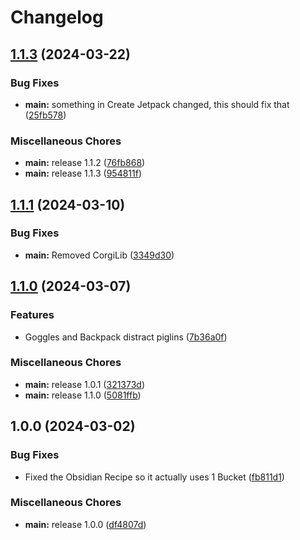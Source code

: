 # Changelog

## [1.1.3](https://github.com/LividJava/lividjavas-create-quilt/compare/v1.1.1...v1.1.3) (2024-03-22)


### Bug Fixes

* **main:** something in Create Jetpack changed, this should fix that ([25fb578](https://github.com/LividJava/lividjavas-create-quilt/commit/25fb57858e22842fde9cfdf67c3cae5148dd529c))


### Miscellaneous Chores

* **main:** release 1.1.2 ([76fb868](https://github.com/LividJava/lividjavas-create-quilt/commit/76fb868afeaa24f10c12b554163b472ad9208bde))
* **main:** release 1.1.3 ([954811f](https://github.com/LividJava/lividjavas-create-quilt/commit/954811f63422ccdd892d3a1a483bc88ae97918d1))

## [1.1.1](https://github.com/LividJava/lividjavas-create-quilt/compare/v1.1.0...v1.1.1) (2024-03-10)


### Bug Fixes

* **main:** Removed CorgiLib ([3349d30](https://github.com/LividJava/lividjavas-create-quilt/commit/3349d3032dc6f3e585859dbc140f00f266193796))

## [1.1.0](https://github.com/LividJava/lividjavas-create-quilt/compare/v1.0.0...v1.1.0) (2024-03-07)


### Features

* Goggles and Backpack distract piglins ([7b36a0f](https://github.com/LividJava/lividjavas-create-quilt/commit/7b36a0f83fcd127593d4caef18263d65978018d2))


### Miscellaneous Chores

* **main:** release 1.0.1 ([321373d](https://github.com/LividJava/lividjavas-create-quilt/commit/321373d124ff11f681f3451ed99ab7f49c069ec7))
* **main:** release 1.1.0 ([5081ffb](https://github.com/LividJava/lividjavas-create-quilt/commit/5081ffba7063f0575e2a52d58202a322fe4af049))

## 1.0.0 (2024-03-02)


### Bug Fixes

* Fixed the Obsidian Recipe so it actually uses 1 Bucket ([fb811d1](https://github.com/LividJava/lividjavas-create-quilt/commit/fb811d1ae6c97f8abe1ab780c4ec238286aa5063))


### Miscellaneous Chores

* **main:** release 1.0.0 ([df4807d](https://github.com/LividJava/lividjavas-create-quilt/commit/df4807d95e34a075340d780d9f2fbec8269e8847))
